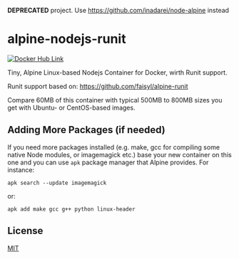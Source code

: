 **DEPRECATED** project. Use https://github.com/inadarei/node-alpine instead

# alpine-nodejs-runit

[![Docker Hub Link][docker-img]][docker-url]

Tiny, Alpine Linux-based Nodejs Container for Docker, wirth Runit support.

Runit support based on: https://github.com/faisyl/alpine-runit

Compare 60MB of this container with typical 500MB to 800MB sizes you get with Ubuntu- or CentOS-based images.

## Adding More Packages (if needed)

If you need more packages installed (e.g. make, gcc for compiling some native Node modules, or imagemagick etc.) base your new container on this one and you can use `apk` package manager that Alpine provides. For instance:

```
apk search --update imagemagick
```

or:

```
apk add make gcc g++ python linux-header
```

## License

[MIT](LICENSE)

[docker-img]: https://img.shields.io/badge/docker-ready-blue.svg
[docker-url]: https://hub.docker.com/r/irakli/alpine-nodejs-runit/

